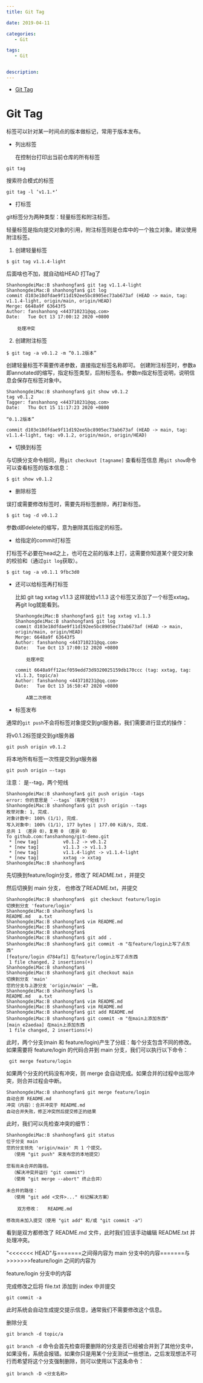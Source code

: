 ```yaml
---
title: Git Tag

date: 2019-04-11

categories: 
   - Git

tags: 
   - Git 


description: ​
---
```


<!-- TOC -->

- [Git Tag](#git-tag)

<!-- /TOC -->

# Git Tag

标签可以针对某一时间点的版本做标记，常用于版本发布。

- 列出标签



  在控制台打印出当前仓库的所有标签

```shell
git tag 
```

 搜索符合模式的标签

```shell
git tag -l ‘v1.1.*’ 
```



- 打标签

git标签分为两种类型：轻量标签和附注标签。

轻量标签是指向提交对象的引用，附注标签则是仓库中的一个独立对象。建议使用附注标签。

  1. 创建轻量标签

```shell
$ git tag v1.1.4-light
```

后面啥也不加，就自动给HEAD 打Tag了

```
ShanhongdeiMac:B shanhongfan$ git tag v1.1.4-light
ShanhongdeiMac:B shanhongfan$ git log
commit d103e18dfdae9f11d192ee5bc8905ec73ab673af (HEAD -> main, tag: v1.1.4-light, origin/main, origin/HEAD)
Merge: 6648a9f 63643f5
Author: fanshanhong <443710231@qq.com>
Date:   Tue Oct 13 17:00:12 2020 +0800

    处理冲突
```



  2. 创建附注标签
```
$ git tag -a v0.1.2 -m “0.1.2版本”
```

创建轻量标签不需要传递参数，直接指定标签名称即可。
创建附注标签时，参数a即annotated的缩写，指定标签类型，后附标签名。参数m指定标签说明，说明信息会保存在标签对象中。

```shell
ShanhongdeiMac:B shanhongfan$ git show v0.1.2
tag v0.1.2
Tagger: fanshanhong <443710231@qq.com>
Date:   Thu Oct 15 11:17:23 2020 +0800

“0.1.2版本”

commit d103e18dfdae9f11d192ee5bc8905ec73ab673af (HEAD -> main, tag: v1.1.4-light, tag: v0.1.2, origin/main, origin/HEAD)

```



- 切换到标签

与切换分支命令相同，用`git checkout [tagname]`
查看标签信息
用`git show`命令可以查看标签的版本信息：

```
$ git show v0.1.2
```



- 删除标签

误打或需要修改标签时，需要先将标签删除，再打新标签。

```
$ git tag -d v0.1.2 
```

参数d即delete的缩写，意为删除其后指定的标签。

- 给指定的commit打标签

打标签不必要在head之上，也可在之前的版本上打，这需要你知道某个提交对象的校验和（通过`git log`获取）。

```
$ git tag -a v0.1.1 9fbc3d0
```



* 还可以给标签再打标签

  比如 git tag xxtag v1.1.3  这样就给v1.1.3 这个标签又添加了一个标签xxtag。再git log就能看到。

  ```shell
  ShanhongdeiMac:B shanhongfan$ git tag xxtag v1.1.3
  ShanhongdeiMac:B shanhongfan$ git log
  commit d103e18dfdae9f11d192ee5bc8905ec73ab673af (HEAD -> main, origin/main, origin/HEAD)
  Merge: 6648a9f 63643f5
  Author: fanshanhong <443710231@qq.com>
  Date:   Tue Oct 13 17:00:12 2020 +0800
  
      处理冲突
  
  commit 6648a9ff12acf059edd73d9320025159db170ccc (tag: xxtag, tag: v1.1.3, topic/a)
  Author: fanshanhong <443710231@qq.com>
  Date:   Tue Oct 13 16:50:47 2020 +0800
  
      A第二次修改
  
  ```

  

- 标签发布

通常的`git push`不会将标签对象提交到git服务器，我们需要进行显式的操作：

将v0.1.2标签提交到git服务器

```
git push origin v0.1.2
```

将本地所有标签一次性提交到git服务器

```
git push origin –-tags 
```

注意： 是--tag，两个短线



```shell
ShanhongdeiMac:B shanhongfan$ git push origin -tags
error: 你的意思是 `--tags`（有两个短线？）
ShanhongdeiMac:B shanhongfan$ git push origin --tags
枚举对象: 1, 完成.
对象计数中: 100% (1/1), 完成.
写入对象中: 100% (1/1), 177 bytes | 177.00 KiB/s, 完成.
总共 1 （差异 0），复用 0 （差异 0）
To github.com:fanshanhong/git-demo.git
 * [new tag]         v0.1.2 -> v0.1.2
 * [new tag]         v1.1.3 -> v1.1.3
 * [new tag]         v1.1.4-light -> v1.1.4-light
 * [new tag]         xxtag -> xxtag
ShanhongdeiMac:B shanhongfan$ 
```







先切换到feature/login分支，修改了 README.txt ，并提交

然后切换到 main  分支， 也修改了README.txt，并提交

```shell
ShanhongdeiMac:B shanhongfan$  git checkout feature/login
切换到分支 'feature/login'
ShanhongdeiMac:B shanhongfan$ ls
README.md	a.txt
ShanhongdeiMac:B shanhongfan$ vim README.md 
ShanhongdeiMac:B shanhongfan$ 
ShanhongdeiMac:B shanhongfan$ 
ShanhongdeiMac:B shanhongfan$ git add .
ShanhongdeiMac:B shanhongfan$ git commit -m "在feature/login上写了点东西"
[feature/login d784af1] 在feature/login上写了点东西
 1 file changed, 2 insertions(+)
ShanhongdeiMac:B shanhongfan$ 
ShanhongdeiMac:B shanhongfan$ git checkout main
切换到分支 'main'
您的分支与上游分支 'origin/main' 一致。
ShanhongdeiMac:B shanhongfan$ ls
README.md	a.txt
ShanhongdeiMac:B shanhongfan$ vim README.md 
ShanhongdeiMac:B shanhongfan$ vim README.md 
ShanhongdeiMac:B shanhongfan$ git add README.md 
ShanhongdeiMac:B shanhongfan$ git commit -m "在main上添加东西"
[main e2aedaa] 在main上添加东西
 1 file changed, 2 insertions(+)
```

此时，两个分支(main 和  feature/login)产生了分歧：每个分支包含不同的修改。如果需要将 feature/login 的代码合并到 main 分支，我们可以执行以下命令：

```
 git merge feature/login
```



如果两个分支的代码没有冲突，则 merge 会自动完成。如果合并的过程中出现冲突，则合并过程会中断。

```
ShanhongdeiMac:B shanhongfan$ git merge feature/login
自动合并 README.md
冲突（内容）：合并冲突于 README.md
自动合并失败，修正冲突然后提交修正的结果
```

此时，我们可以先检查冲突的细节：

```
ShanhongdeiMac:B shanhongfan$ git status
位于分支 main
您的分支领先 'origin/main' 共 1 个提交。
  （使用 "git push" 来发布您的本地提交）

您有尚未合并的路径。
  （解决冲突并运行 "git commit"）
  （使用 "git merge --abort" 终止合并）

未合并的路径：
  （使用 "git add <文件>..." 标记解决方案）

	双方修改：   README.md

修改尚未加入提交（使用 "git add" 和/或 "git commit -a"）
```

看到是双方都修改了  README.md 文件，此时我们应该手动编辑 README.txt 并处理冲突。



"<<<<<<< HEAD"与=======之间得内容为 main 分支中的内容=======与>>>>>>>feature/login 之间的内容为

feature/login 分支中的内容



完成修改之后将 file.txt 添加到 index 中并提交

```
git commit -a
```

此时系统会自动生成提交提示信息，通常我们不需要修改这个信息。





删除分支

```shell
git branch -d topic/a
```

`git branch -d`    命令会首先检查将要删除的分支是否已经被合并到了其他分支中，如果没有，系统会报错。如果你只是用某个分支测试一些想法，之后发现想法不可行而希望将这个分支强制删除，则可以使用以下这条命令：

```shell
git branch -D <分支名称>
```

